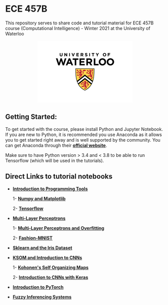 # ECE 457B
This repository serves to share code and tutorial material for ECE 457B course (Computational Intelligence) - Winter 2021 at the University of Waterloo

<p align="center">
<img src="images/uwaterloo.png" alt="Uwaterloo Logo"/>
</p>

## Getting Started:
To get started with the course, please install Python and Jupyter Notebook. If you are new to Python, it is recommended you use Anaconda as it allows you to get started right away and is well supported by the community.
You can get Anaconda through their __[official website](https://www.anaconda.com)__.

Make sure to have Python version > 3.4 and < 3.8 to be able to run Tensorflow (which will be used in the tutorials).



## Direct Links to tutorial notebooks

* __[Introduction to Programming Tools](https://github.com/mm-nasr/ece457b_winter2021/tree/main/01_Intro)__

	1- __[Numpy and Matplotlib](https://github.com/mm-nasr/ece457b_winter2021/blob/main/01_Intro/numpy_matplotlib.ipynb)__

	2- __[Tensorflow](https://github.com/mm-nasr/ece457b_winter2021/blob/main/01_Intro/tensorflow.ipynb)__

* __[Multi-Layer Perceptrons](https://github.com/mm-nasr/ece457b_winter2021/tree/main/02_Multi-Layer%20Perceptrons)__

	1- __[Multi-Layer Perceptrons and Overfitting](https://github.com/mm-nasr/ece457b_winter2021/tree/main/02_Multi-Layer%20Perceptrons/mlp_mnist.ipynb)__
	
	2- __[Fashion-MNIST](https://github.com/mm-nasr/ece457b_winter2021/tree/main/02_Multi-Layer%20Perceptrons/mlp_fashionmnist.ipynb)__

* __[Sklearn and the Iris Dataset](https://github.com/mm-nasr/ece457b_winter2021/tree/main/03_Iris_and_sklearn)__

* __[KSOM and Introduction to CNNs](https://github.com/mm-nasr/ece457b_winter2021/tree/main/04_KSOM)__

	1- __[Kohonen's Self Organizing Maps](https://github.com/mm-nasr/ece457b_winter2021/tree/main/04_KSOM/ksom.ipynb)__
	
	2- __[Introduction to CNNs with Keras](https://github.com/mm-nasr/ece457b_winter2021/tree/main/04_KSOM/Convolutional_Neural_Networks.ipynb)__

* __[Introduction to PyTorch](https://github.com/mm-nasr/ece457b_winter2021/tree/main/05_PyTorch_Intro)__

* __[Fuzzy Inferencing Systems](https://github.com/mm-nasr/ece457b_winter2021/tree/main/06_FuzzyLogic)__
